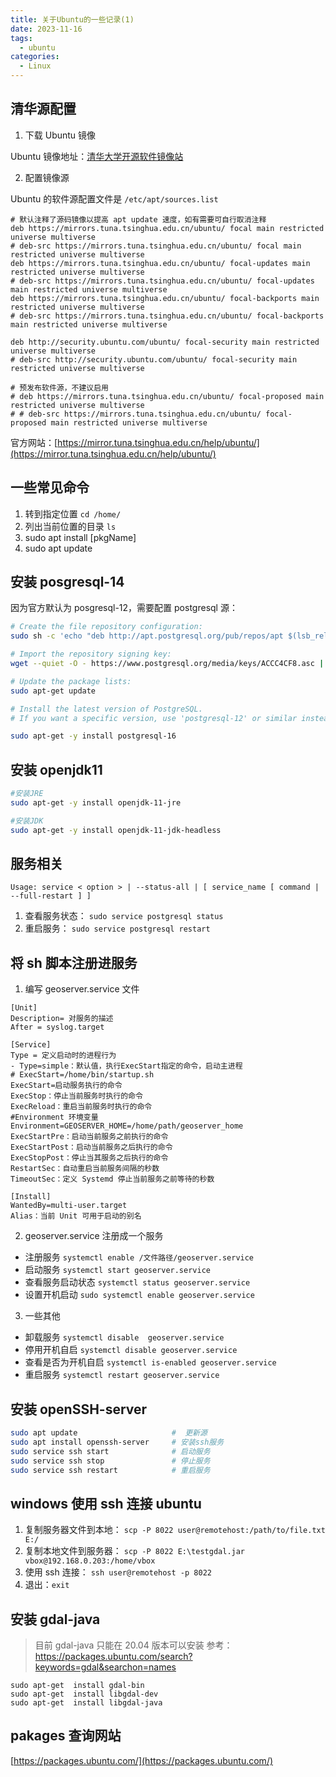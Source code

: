 ```yaml
---
title: 关于Ubuntu的一些记录(1)
date: 2023-11-16
tags:
  - ubuntu
categories:
  - Linux
---
```


## 清华源配置

1. 下载 Ubuntu 镜像

Ubuntu 镜像地址：[清华大学开源软件镜像站](https://mirrors.tuna.tsinghua.edu.cn/ubuntu-releases/)

2. 配置镜像源

Ubuntu 的软件源配置文件是 `/etc/apt/sources.list`

```
# 默认注释了源码镜像以提高 apt update 速度，如有需要可自行取消注释
deb https://mirrors.tuna.tsinghua.edu.cn/ubuntu/ focal main restricted universe multiverse
# deb-src https://mirrors.tuna.tsinghua.edu.cn/ubuntu/ focal main restricted universe multiverse
deb https://mirrors.tuna.tsinghua.edu.cn/ubuntu/ focal-updates main restricted universe multiverse
# deb-src https://mirrors.tuna.tsinghua.edu.cn/ubuntu/ focal-updates main restricted universe multiverse
deb https://mirrors.tuna.tsinghua.edu.cn/ubuntu/ focal-backports main restricted universe multiverse
# deb-src https://mirrors.tuna.tsinghua.edu.cn/ubuntu/ focal-backports main restricted universe multiverse

deb http://security.ubuntu.com/ubuntu/ focal-security main restricted universe multiverse
# deb-src http://security.ubuntu.com/ubuntu/ focal-security main restricted universe multiverse

# 预发布软件源，不建议启用
# deb https://mirrors.tuna.tsinghua.edu.cn/ubuntu/ focal-proposed main restricted universe multiverse
# # deb-src https://mirrors.tuna.tsinghua.edu.cn/ubuntu/ focal-proposed main restricted universe multiverse
```

官方网站：[https://mirror.tuna.tsinghua.edu.cn/help/ubuntu/](https://mirror.tuna.tsinghua.edu.cn/help/ubuntu/)

## 一些常见命令

1. 转到指定位置 `cd /home/`
2. 列出当前位置的目录 `ls `
3. sudo apt install [pkgName]
4. sudo apt update

## 安装 posgresql-14

因为官方默认为 posgresql-12，需要配置 postgresql 源：

```bash
# Create the file repository configuration:
sudo sh -c 'echo "deb http://apt.postgresql.org/pub/repos/apt $(lsb_release -cs)-pgdg main" > /etc/apt/sources.list.d/pgdg.list'

# Import the repository signing key:
wget --quiet -O - https://www.postgresql.org/media/keys/ACCC4CF8.asc | sudo apt-key add -

# Update the package lists:
sudo apt-get update

# Install the latest version of PostgreSQL.
# If you want a specific version, use 'postgresql-12' or similar instead of 'postgresql':

sudo apt-get -y install postgresql-16
```

## 安装 openjdk11

```bash
#安装JRE
sudo apt-get -y install openjdk-11-jre

#安装JDK
sudo apt-get -y install openjdk-11-jdk-headless

```

## 服务相关

`Usage: service < option > | --status-all | [ service_name [ command | --full-restart ] ]`

1. 查看服务状态： `sudo service postgresql status`
2. 重启服务： `sudo service postgresql restart`

## 将 sh 脚本注册进服务

1. 编写 geoserver.service 文件

```
[Unit]
Description= 对服务的描述
After = syslog.target

[Service]
Type = 定义启动时的进程行为
- Type=simple：默认值，执行ExecStart指定的命令，启动主进程
# ExecStart=/home/bin/startup.sh
ExecStart=启动服务执行的命令
ExecStop：停止当前服务时执行的命令
ExecReload：重启当前服务时执行的命令
#Environment 环境变量
Environment=GEOSERVER_HOME=/home/path/geoserver_home
ExecStartPre：启动当前服务之前执行的命令
ExecStartPost：启动当前服务之后执行的命令
ExecStopPost：停止当其服务之后执行的命令
RestartSec：自动重启当前服务间隔的秒数
TimeoutSec：定义 Systemd 停止当前服务之前等待的秒数

[Install]
WantedBy=multi-user.target
Alias：当前 Unit 可用于启动的别名

```

2. geoserver.service 注册成一个服务

- 注册服务 `systemctl enable /文件路径/geoserver.service`
- 启动服务 `systemctl start geoserver.service`
- 查看服务启动状态 `systemctl status geoserver.service`
- 设置开机启动 `sudo systemctl enable geoserver.service`

3. 一些其他

- 卸载服务 `systemctl disable  geoserver.service`
- 停用开机自启 `systemctl disable geoserver.service`
- 查看是否为开机自启 `systemctl is-enabled geoserver.service `
- 重启服务 `systemctl restart geoserver.service`

## 安装 openSSH-server

```bash
sudo apt update                     #  更新源
sudo apt install openssh-server     # 安装ssh服务
sudo service ssh start              # 启动服务
sudo service ssh stop               # 停止服务
sudo service ssh restart            # 重启服务
```

## windows 使用 ssh 连接 ubuntu

1. 复制服务器文件到本地： `scp -P 8022 user@remotehost:/path/to/file.txt E:/`
2. 复制本地文件到服务器： `scp -P 8022 E:\testgdal.jar vbox@192.168.0.203:/home/vbox`
3. 使用 ssh 连接： `ssh user@remotehost -p 8022`
4. 退出：`exit`

## 安装 gdal-java

> 目前 gdal-java 只能在 20.04 版本可以安装 参考： https://packages.ubuntu.com/search?keywords=gdal&searchon=names

```
sudo apt-get  install gdal-bin
sudo apt-get  install libgdal-dev
sudo apt-get  install libgdal-java
```

## pakages 查询网站

[https://packages.ubuntu.com/](https://packages.ubuntu.com/)
